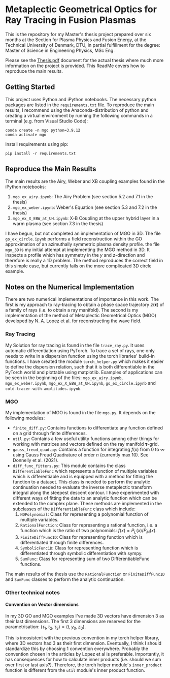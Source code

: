 # Metaplectic Geometrical Optics for Ray Tracing in Fusion Plasmas
This is the repository for my Master's thesis project prepared over six months at the Section for Plasma Physics and Fusion Energy, at the Technical University of Denmark, DTU, in partial fulfillment for the degree: Master of Science in Engineering Physics, MSc Eng.

Please see the [Thesis.pdf](thesis.pdf) document for the actual thesis where much more information on the project is provided. This ReadMe covers how to reproduce the main results.

## Getting Started
This project uses Python and iPython notebooks. The necessary python packages are listed in the `requirements.txt` file. To reproduce the main results, I recommend using the Anaconda-distribution of python and creating a virtual environment by running the following commands in a terminal (e.g. from Visual Studio Code):
```
conda create -n mgo python=3.9.12
conda activate mgo
```
Install requirements using pip:
```
pip install -r requirements.txt
```

## Reproduce the Main Results
The main results are the Airy, Weber and XB coupling examples found in the iPython notebooks:
1. `mgo_ex_airy.ipynb`: The Airy Problem (see section 5.2 and 7.1 in the thesis)
2. `mgo_ex_weber.ipynb`: Weber's Equation (see section 5.3 and 7.2 in the thesis)
3. `mgo_ex_X_EBW_at_UH.ipynb`: X-B Coupling at the upper hybrid layer in a warm plasma (see section 7.3 in the thesis)

I have begun, but not completed an implementation of MGO in 3D. The file `go_ex_circle.ipynb` performs a field reconstruction within the GO approximation of an azimuthally symmetric plasma density profile. the file `mgo_3D` is my initial attempt at implementing the MGO method in 3D. It inspects a profile which has symmetry in the $y$ and $z$-direction and therefore is really a 1D problem. The method reproduces the correct field in this simple case, but currently fails on the more complicated 3D circle example.

## Notes on the Numerical Implementation
There are two numerical implementations of importance in this work. The first is my approach to ray-tracing to obtain a phase space trajectory $z(\boldsymbol{\tau})$ of a family of rays (i.e. to obtain a ray manifold). The second is my implementation of the method of Metaplectic Geometrical Optics (MGO) developed by N. A. Lopez et al. for reconstructing the wave field.

### Ray Tracing
My Solution for ray tracing is found in the file `trace_ray.py`. It uses automatic differentiation using PyTorch. To trace a set of rays, one only needs to write in a dispersion function using the torch libraries' build-in functions. I have created the module `torch_helper.py` which makes it easier to define the dispersion relation, such that it is both differentiable in the PyTorch world and plottable using matplotlib. Examples of applications can be seen in the beginning of the files: `mgo_ex_airy.ipynb`, `mgo_ex_weber.ipynb`, `mgo_ex_X_EBW_at_UH.ipynb`, `go_ex_circle.ipynb` and `cold-tracer-with-amplitudes.ipynb`.

### MGO
My implementation of MGO is found in the file `mgo.py`. It depends on the following modules:
- `finite_diff.py`: Contains functions to differentiate any function defined on a grid through
finite differences.
- `util.py`: Contains a few useful utility functions among other things for working with matrices and vectors defined on the ray manifold $\boldsymbol{\tau}$-grid.
- `gauss_freud_quad.py`: Contains a function for integrating $f(x)$ from $0$ to $\infty$ using Gauss Freud Quadrature of order $n$ (currently max 10). See Donnelly et al. (2021).
- `diff_func_fitters.py`: This module contains the class `DifferentiableFunc` which represents a function of multiple variables which is differentiable and is equipped with a method for fitting the function to a dataset. This class is needed to perform the analytic continuation needed to evaluate the inverse metaplectic transform integral along the steepest descent contour. I have experimented with different ways of fitting the data to an analytic function which can be extended to the complex plane. These methods are implemented in the subclasses of the `DifferentiableFunc` class which include:
    1. `NDPolynomial`: Class for representing a polynomial function of multiple variables.
    2. `RationalFunction`: Class for representing a rational function, i.e. a function which is the ratio of two polynomials: $f(x) = P_L(x)/P_M(x)$.
    3. `FiniteDiffFunc1D`: Class for representing function which is differentiated through finite differences.
    4. `SymbolicFunc1D`: Class for representing function which is differentiated through symbolic differentiation with sympy.
    5. `SumFunc`: Class for representing sum of two DifferentiableFunc functions.

The main results of the thesis use the `RationalFunction` or `FiniteDiffFunc1D` and `SumFunc` classes to perform the analytic continuation.

### Other technical notes

#### Convention on Vector dimensions

In my 3D GO and MGO examples I've made 3D vectors have dimension 3 as their last dimensions. The first 3 dimensions are reserved for the parametrisation: $(\tau_1, \tau_2, \tau_3) = (t, y_0, z_0)$.

This is incosistent with the previous convention in my torch helper library, where 3D vectors had 3 as their first dimension. Eventually, I think I should standardize this by choosing 1 convention everywhere. Probably the convention chosen in the articles by Lopez et al is preferable. Importantly, it has consequences for how to calculate inner products (i.e. should we sum over first or last axis?). Therefore, the torch helper module's `inner_product` function is different from the `util` module's inner product function.